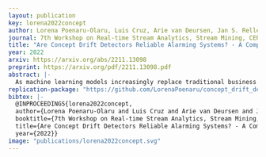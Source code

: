 ```yaml
---
layout: publication
key: lorena2022concept
author: Lorena Poenaru-Olaru, Luis Cruz, Arie van Deursen, Jan S. Rellermeyer
journal: 7th Workshop on Real-time Stream Analytics, Stream Mining, CER/CEP & Stream Data Management in Big Data
title: "Are Concept Drift Detectors Reliable Alarming Systems? - A Comparative Study"
year: 2022
arxiv: https://arxiv.org/abs/2211.13098
preprint: https://arxiv.org/pdf/2211.13098.pdf
abstract: |-
  As machine learning models increasingly replace traditional business logic in the production system, their lifecycle management is becoming a significant concern. Once deployed into production, the machine learning models are constantly evaluated on new streaming data. Given the continuous data flow, shifting data, also known as concept drift, is ubiquitous in such settings. Concept drift usually impacts the performance of machine learning models, thus, identifying the moment when concept drift occurs is required. Concept drift is identified through concept drift detectors. In this work, we assess the reliability of concept drift detectors to identify drift in time by exploring how late are they reporting drifts and how many false alarms are they signaling. We compare the performance of the most popular drift detectors belonging to two different concept drift detector groups, error rate-based detectors and data distribution-based detectors. We assess their performance on both synthetic and real-world data. In the case of synthetic data, we investigate the performance of detectors to identify two types of concept drift, abrupt and gradual. Our findings aim to help practitioners understand which drift detector should be employed in different situations and, to achieve this, we share a list of the most important observations made throughout this study, which can serve as guidelines for practical usage. Furthermore, based on our empirical results, we analyze the suitability of each concept drift detection group to be used as alarming system.
replication-package: "https://github.com/LorenaPoenaru/concept_drift_detection"
bibtex: |- 
  @INPROCEEDINGS{lorena2022concept,
  author={Lorena Poenaru-Olaru and Luis Cruz and Arie van Deursen and Jan S. Rellermeyer},
  booktitle={7th Workshop on Real-time Stream Analytics, Stream Mining, CER/CEP & Stream Data Management in Big Data}, 
  title={Are Concept Drift Detectors Reliable Alarming Systems? - A Comparative Study}, 
  year={2022}}
image: "publications/lorena2022concept.svg"
---
```

